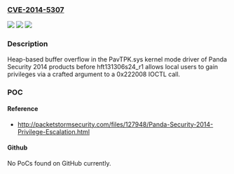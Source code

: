 ### [CVE-2014-5307](https://cve.mitre.org/cgi-bin/cvename.cgi?name=CVE-2014-5307)
![](https://img.shields.io/static/v1?label=Product&message=n%2Fa&color=blue)
![](https://img.shields.io/static/v1?label=Version&message=n%2Fa&color=blue)
![](https://img.shields.io/static/v1?label=Vulnerability&message=n%2Fa&color=brighgreen)

### Description

Heap-based buffer overflow in the PavTPK.sys kernel mode driver of Panda Security 2014 products before hft131306s24_r1 allows local users to gain privileges via a crafted argument to a 0x222008 IOCTL call.

### POC

#### Reference
- http://packetstormsecurity.com/files/127948/Panda-Security-2014-Privilege-Escalation.html

#### Github
No PoCs found on GitHub currently.


